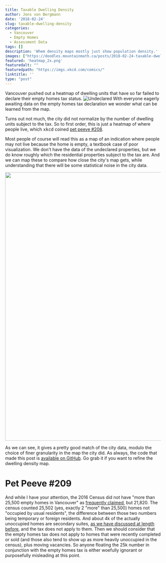 ```yaml
---
title: Taxable Dwelling Density
author: Jens von Bergmann
date: '2018-02-24'
slug: taxable-dwelling-density
categories:
  - Vancouver
  - Empty Homes
  - Assessment Data
tags: []
description: 'Whem density maps mostly just show population density.'
images: ["https://doodles.mountainmath.ca/posts/2018-02-24-taxable-dwelling-density_files/figure-html/taxable_dwellings-1.png"]
featured: 'heatmap_2x.png'
featuredalt: ""
featuredpath: "https://imgs.xkcd.com/comics/"
linktitle: ''
type: "post"
---
```


Vancouver pushed out a heatmap of dwelling units that have so far failed to declare their empty homes tax status.
![Undeclared](/images/undeclared_homes.png)
With everyone eagerly awaiting data on the empty homes tax declaration we wonder what can be learned from the map.

Turns out not much, the city did not normalize by the number of dwelling units subject to the tax. So to first order, this is just a heatmap of where people live, which <span style="font-family: monospace;">xkcd</span> coined [pet peeve #208](https://xkcd.com/1138/).

Most people of course will read this as a map of an indication where people may not live because the home is empty, a textbook case of poor visualization. We don't have the data of the undeclared properties, but we do know roughly which the residential properties subject to the tax are. And we can map these to compare how close the city's map gets, while understanding that there will be some statistical noise in the city data.










<img src="/posts/2018-02-24-taxable-dwelling-density_files/figure-html/taxable_dwellings-1.png" width="864" />

As we can see, it gives a pretty good match of the city data, modulo the choice of finer granularity in the map the city did. As always, the code that made this post is [available on GitHub](https://github.com/mountainMath/doodles/blob/master/content/posts/2018-02-24-taxable-dwelling-density.Rmarkdown). Go grab it if you want to refine the dwelling density map.

# Pet Peeve #209
And while I have your attention, the 2016 Census did not have "more than 25,500 empty homes in Vancouver" as [frequently claimed](http://vancouversun.com/news/local-news/empty-homes-tax-city-of-vancouver-releases-heat-map-showing-clusters-of-undeclared-properties), but 21,820. The census counted 25,502 (yes, exactly 2 "more" than 25,500) homes not "occupied by usual residents", the difference between those two numbers being temporary or foreign residents. And about 4k of the actually unoccupied homes are secondary suites, [as we have discussed at length before](https://doodles.mountainmath.ca/blog/2018/01/25/empty-suites/), and the tax does not apply to them. Then we should consider that the empty homes tax does not apply to homes that were recently completed or sold (and those also tend to show up as more heavily unoccupied in the census), plus moving vacancies. So anyone floating the 25k number in conjunction with the empty homes tax is either woefully ignorant or purposefully misleading at this point.

